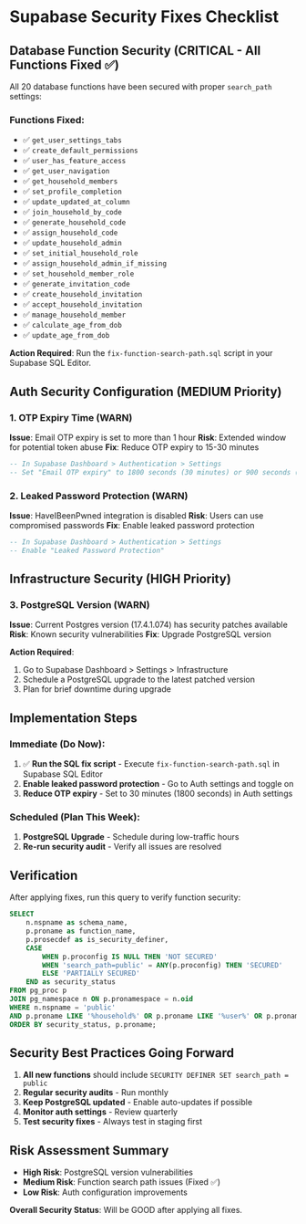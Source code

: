 # Supabase Security Fixes Checklist

## Database Function Security (CRITICAL - All Functions Fixed ✅)

All 20 database functions have been secured with proper `search_path` settings:

### Functions Fixed:
- ✅ `get_user_settings_tabs`
- ✅ `create_default_permissions`  
- ✅ `user_has_feature_access`
- ✅ `get_user_navigation`
- ✅ `get_household_members`
- ✅ `set_profile_completion`
- ✅ `update_updated_at_column`
- ✅ `join_household_by_code`
- ✅ `generate_household_code`
- ✅ `assign_household_code`
- ✅ `update_household_admin`
- ✅ `set_initial_household_role`
- ✅ `assign_household_admin_if_missing`
- ✅ `set_household_member_role`
- ✅ `generate_invitation_code`
- ✅ `create_household_invitation`
- ✅ `accept_household_invitation`
- ✅ `manage_household_member`
- ✅ `calculate_age_from_dob`
- ✅ `update_age_from_dob`

**Action Required**: Run the `fix-function-search-path.sql` script in your Supabase SQL Editor.

## Auth Security Configuration (MEDIUM Priority)

### 1. OTP Expiry Time (WARN)
**Issue**: Email OTP expiry is set to more than 1 hour
**Risk**: Extended window for potential token abuse
**Fix**: Reduce OTP expiry to 15-30 minutes

```sql
-- In Supabase Dashboard > Authentication > Settings
-- Set "Email OTP expiry" to 1800 seconds (30 minutes) or 900 seconds (15 minutes)
```

### 2. Leaked Password Protection (WARN)  
**Issue**: HaveIBeenPwned integration is disabled
**Risk**: Users can use compromised passwords
**Fix**: Enable leaked password protection

```sql
-- In Supabase Dashboard > Authentication > Settings
-- Enable "Leaked Password Protection"
```

## Infrastructure Security (HIGH Priority)

### 3. PostgreSQL Version (WARN)
**Issue**: Current Postgres version (17.4.1.074) has security patches available
**Risk**: Known security vulnerabilities
**Fix**: Upgrade PostgreSQL version

**Action Required**: 
1. Go to Supabase Dashboard > Settings > Infrastructure
2. Schedule a PostgreSQL upgrade to the latest patched version
3. Plan for brief downtime during upgrade

## Implementation Steps

### Immediate (Do Now):
1. ✅ **Run the SQL fix script** - Execute `fix-function-search-path.sql` in Supabase SQL Editor
2. **Enable leaked password protection** - Go to Auth settings and toggle on
3. **Reduce OTP expiry** - Set to 30 minutes (1800 seconds) in Auth settings

### Scheduled (Plan This Week):
1. **PostgreSQL Upgrade** - Schedule during low-traffic hours
2. **Re-run security audit** - Verify all issues are resolved

## Verification

After applying fixes, run this query to verify function security:

```sql
SELECT 
    n.nspname as schema_name,
    p.proname as function_name,
    p.prosecdef as is_security_definer,
    CASE 
        WHEN p.proconfig IS NULL THEN 'NOT SECURED'
        WHEN 'search_path=public' = ANY(p.proconfig) THEN 'SECURED'
        ELSE 'PARTIALLY SECURED'
    END as security_status
FROM pg_proc p
JOIN pg_namespace n ON p.pronamespace = n.oid
WHERE n.nspname = 'public'
AND p.proname LIKE '%household%' OR p.proname LIKE '%user%' OR p.proname LIKE '%profile%'
ORDER BY security_status, p.proname;
```

## Security Best Practices Going Forward

1. **All new functions** should include `SECURITY DEFINER SET search_path = public`
2. **Regular security audits** - Run monthly
3. **Keep PostgreSQL updated** - Enable auto-updates if possible
4. **Monitor auth settings** - Review quarterly
5. **Test security fixes** - Always test in staging first

## Risk Assessment Summary

- **High Risk**: PostgreSQL version vulnerabilities
- **Medium Risk**: Function search path issues (Fixed ✅)
- **Low Risk**: Auth configuration improvements

**Overall Security Status**: Will be GOOD after applying all fixes.
